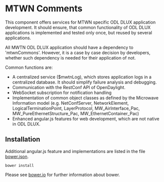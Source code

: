 # MTWN Comments

This component offers services for MTWN specific ODL DLUX application development.
It should ensure, that common functionality of ODL DLUX applications is implemented and tested only once, but reused by several applications.

All MWTN ODL DLUX application should have a dependency to 'mtwnCommons'.
However, it is a case by case decision by developers, whether such dependency is needed for their application of not.

Common functions are:
* A centralized service ($mwtnLog), which stores application logs in a centralized database. It should simplify failure analysis and debugging.
* Communication with the RestConf API of OpenDaylight.
* WebSocket subscription for notification handling
* Implementation of common object classes as defined by the Microwave Information model (e.g. NetConfServer, NetworkElement, LogicalTerminationPoint, LayerProtocol, MW_AirInterface_Pac, MW_PureEthernetStructure_Pac, MW_EthernetContainer_Pac)
* Enhanced angular.js features for web development, which are not native in ODL DLUX.

## Installation

Additional angular.js feature and implementations are listed in the file [bower.json](./bower.json).

```
bower install
```
Please see [bower.io](https://bower.io/) for further information about bower.
